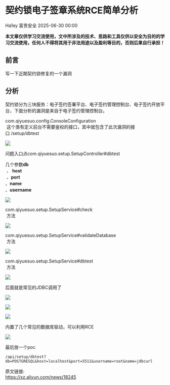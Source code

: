 #  契约锁电子签章系统RCE简单分析  
Ha1ey  富贵安全   2025-06-30 00:00  
  
**本文章仅供学习交流使用，文中所涉及的技术、思路和工具仅供以安全为目的的学习交流使用，任何人不得将其用于非法用途以及盈利等目的，否则后果自行承担！**  
  
## 前言  
  
  
写一下近期契约锁修复的一个漏洞  
  
## 分析  
  
  
契约锁分为三块服务：电子签约签署平台、电子签约管理控制台、电子签约开放平台，下面分析的漏洞是来自于电子签约管理控制台。  
  
  
com.qiyuesuo.config.ConsoleConfiguration  
 这个类有定义前台不需要鉴权的接口，其中就包含了此次漏洞的接口 /setup/dbtest  
  
  
![](https://mmbiz.qpic.cn/sz_mmbiz_png/veA9QmcJk5kjLxMuu72AlfJibfHqPueQ8pvpy3Fx1ufa3BzZWnms4nutnqYbgFleYXmJOQictzorV20v9sicQ0ELA/640?wx_fmt=png&from=appmsg "")  
  
  
问题入口点com.qiyuesuo.setup.SetupController#dbtest  
  
  
几个参数**db**  
 、 **host**  
 、**port**  
、**name**  
、**username**  
  
  
![](https://mmbiz.qpic.cn/sz_mmbiz_png/veA9QmcJk5kjLxMuu72AlfJibfHqPueQ89jIju3RLlGiayq4zrYhficqNPX5YlMDxSph2NIfemuViccSKMfOZqXskg/640?wx_fmt=png&from=appmsg "")  
  
  
com.qiyuesuo.setup.SetupService#check  
 方法  
  
  
![](https://mmbiz.qpic.cn/sz_mmbiz_png/veA9QmcJk5kjLxMuu72AlfJibfHqPueQ8gfdMJibPiciahHdnwUSoib6LoZ7Z1aswz3icq0bJ799FQr3qKiaBLF07vB3g/640?wx_fmt=png&from=appmsg "")  
  
  
com.qiyuesuo.setup.SetupService#validateDatabase  
 方法  
  
  
![](https://mmbiz.qpic.cn/sz_mmbiz_png/veA9QmcJk5kjLxMuu72AlfJibfHqPueQ8icTDhGsrBVK1UfeUpTOR0G5PSI8lhlFGQc7jhGib0jZG0rVqj2v9H6qg/640?wx_fmt=png&from=appmsg "")  
  
  
com.qiyuesuo.setup.SetupService#dbtest  
 方法  
  
  
![](https://mmbiz.qpic.cn/sz_mmbiz_png/veA9QmcJk5kjLxMuu72AlfJibfHqPueQ8lYLy9lnucibxg35APMib8KlLp8wRqC6hkmCNVduoLMsDcFxYGxfHZiaZA/640?wx_fmt=png&from=appmsg "")  
  
  
后面就是常见的JDBC调用了  
  
  
![](https://mmbiz.qpic.cn/sz_mmbiz_png/veA9QmcJk5kjLxMuu72AlfJibfHqPueQ8D9w4CnjEgfo2AEWjHKhibKBwkJeU2j2UApEwyHRZs7iayFWvJ25Wh2Bg/640?wx_fmt=png&from=appmsg "")  
  
  
![](https://mmbiz.qpic.cn/sz_mmbiz_png/veA9QmcJk5kjLxMuu72AlfJibfHqPueQ8pUibtiblUibkEovcGuftvmTTzicFfGhzaPZVLDvkbXKg5AmWU2uUgosTrQ/640?wx_fmt=png&from=appmsg "")  
  
  
![](https://mmbiz.qpic.cn/sz_mmbiz_png/veA9QmcJk5kjLxMuu72AlfJibfHqPueQ8P7kIhFTwHbIdmUsCAJfdfNQArPHNgltKsqicBIXEQErkz5wJnPkKjWA/640?wx_fmt=png&from=appmsg "")  
  
  
内置了几个常见的数据库驱动，可以利用RCE  
  
  
![](https://mmbiz.qpic.cn/sz_mmbiz_png/veA9QmcJk5kjLxMuu72AlfJibfHqPueQ8LPC4ZP3icVtFgkuqdm93m4w3QSorKFzpgJE57bKKic1gnA7ZpvjWUicHg/640?wx_fmt=png&from=appmsg "")  
  
  
最后放一个poc  
  
```
/api/setup/dbtest?db=POSTGRESQL&host=localhost&port=5511&username=root&name=jdbcurl
```  
  
  
原文链接:  
https://xz.aliyun.com/news/18245  
  
